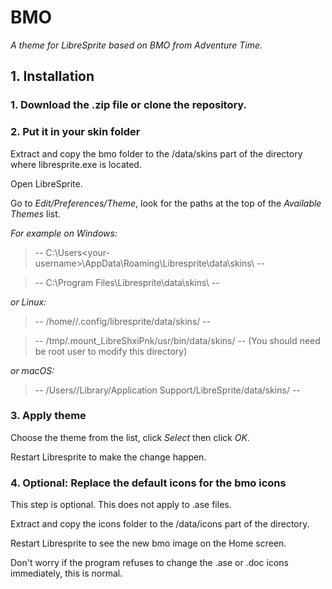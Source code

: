 # BMO
*A theme for LibreSprite based on BMO from Adventure Time.*


## 1. Installation
### 1. Download the .zip file or clone the repository.

### 2. Put it in your skin folder
Extract and copy the bmo folder to the /data/skins part of the directory where libresprite.exe is located.

Open LibreSprite.

Go to *Edit/Preferences/Theme*, look for the paths at the top of the *Available Themes* list.

*For example on Windows:*

> -- C:\Users\<your-username>\AppData\Roaming\Libresprite\data\skins\ --

> -- C:\Program Files\Libresprite\data\skins\ --

*or Linux:*

> -- /home/<your-username>/.config/libresprite/data/skins/ --

> -- /tmp/.mount_LibreShxiPnk/usr/bin/data/skins/ -- (You should need be root user to modify this directory)

*or macOS:*

> -- /Users//Library/Application Support/LibreSprite/data/skins/ -- 

### 3. Apply theme
Choose the theme from the list, click *Select* then click *OK*.

Restart Libresprite to make the change happen.

### 4. Optional: Replace the default icons for the bmo icons
This step is optional. This does not apply to .ase files.

Extract and copy the icons folder to the /data/icons part of the directory.

Restart Libresprite to see the new bmo image on the Home screen.

Don't worry if the program refuses to change the .ase or .doc icons immediately, this is normal.
